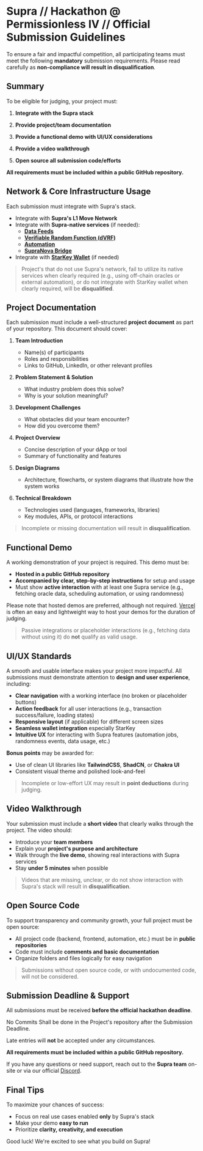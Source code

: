 # Supra // Hackathon @ Permissionless IV // Official Submission Guidelines

To ensure a fair and impactful competition, all participating teams must meet the following **mandatory** submission requirements. Please read carefully as **non-compliance will result in disqualification**.

## Summary

To be eligible for judging, your project must:

1. **Integrate with the Supra stack**

2. **Provide project/team documentation**

3. **Provide a functional demo with UI/UX considerations**

4. **Provide a video walkthrough**

5. **Open source all submission code/efforts**


**All requirements must be included within a public GitHub repository.**

##  Network & Core Infrastructure Usage

Each submission must integrate with Supra's stack.

-  Integrate with **Supra's L1 Move Network**
-  Integrate with **Supra-native services** (if needed):
   - [**Data Feeds**](https://docs.supra.com/oracles)
   - [**Verifiable Random Function (dVRF)** ](https://docs.supra.com/oracles/dvrf)
   - [**Automation**](https://docs.supra.com/automation)
   - [**SupraNova Bridge**](https://docs.supra.com/supranova)
- Integrate with [**StarKey Wallet**](https://starkey.app/) (if needed)

> Project's that do not use Supra's network, fail to utilize its native services when clearly required (e.g., using off-chain oracles or external automation), or do not integrate with StarKey wallet when clearly required, will be **disqualified**.


##  Project Documentation

Each submission must include a well-structured **project document** as part of your repository. This document should cover:

1. **Team Introduction**
   - Name(s) of participants
   - Roles and responsibilities
   - Links to GitHub, LinkedIn, or other relevant profiles

2. **Problem Statement & Solution**
   - What industry problem does this solve?
   - Why is your solution meaningful?

3. **Development Challenges**
   - What obstacles did your team encounter?
   - How did you overcome them?

4. **Project Overview**
   - Concise description of your dApp or tool
   - Summary of functionality and features

5. **Design Diagrams**
   - Architecture, flowcharts, or system diagrams that illustrate how the system works

6. **Technical Breakdown**
   - Technologies used (languages, frameworks, libraries)
   - Key modules, APIs, or protocol interactions

> Incomplete or missing documentation will result in **disqualification**.


##  Functional Demo

A working demonstration of your project is required. This demo must be:

-  **Hosted in a public GitHub repository**
-  **Accompanied by clear, step-by-step instructions** for setup and usage
-  Must show **active interaction** with at least one Supra service (e.g., fetching oracle data, scheduling automation, or using randomness)

Please note that hosted demos are preferred, although not required. [Vercel](https://vercel.com/) is often an easy and lightweight way to host your demos for the duration of judging.

> Passive integrations or placeholder interactions (e.g., fetching data without using it) do **not** qualify as valid usage.


##  UI/UX Standards

A smooth and usable interface makes your project more impactful. All submissions must demonstrate attention to **design and user experience**, including:

-  **Clear navigation** with a working interface (no broken or placeholder buttons)
-  **Action feedback** for all user interactions (e.g., transaction success/failure, loading states)
-  **Responsive layout** (if applicable) for different screen sizes
-  **Seamless wallet integration**  especially StarKey
-  **Intuitive UX** for interacting with Supra features (automation jobs, randomness events, data usage, etc.)

**Bonus points** may be awarded for:
- Use of clean UI libraries like **TailwindCSS**, **ShadCN**, or **Chakra UI**
- Consistent visual theme and polished look-and-feel

> Incomplete or low-effort UX may result in **point deductions** during judging.


##  Video Walkthrough

Your submission must include a **short video** that clearly walks through the project. The video should:

-  Introduce your **team members**
-  Explain your **project's purpose and architecture**
-  Walk through the **live demo**, showing real interactions with Supra services
-  Stay **under 5 minutes** when possible

> Videos that are missing, unclear, or do not show interaction with Supra's stack will result in **disqualification**.


##  Open Source Code

To support transparency and community growth, your full project must be open source:

-  All project code (backend, frontend, automation, etc.) must be in **public repositories**
-  Code must include **comments and basic documentation**
-  Organize folders and files logically for easy navigation

> Submissions without open source code, or with undocumented code, will not be considered.


##  Submission Deadline & Support

All submissions must be received **before the official hackathon deadline**.  

No Commits Shall be done in the Project's repository after the Submission Deadline.

Late entries will **not** be accepted under any circumstances.

**All requirements must be included within a public GitHub repository.**

If you have any questions or need support, reach out to the **Supra team** on-site or via our official [Discord](https://discord.gg/supralabs).

##  Final Tips

To maximize your chances of success:
- Focus on real use cases enabled **only** by Supra's stack
- Make your demo **easy to run**
- Prioritize **clarity, creativity, and execution**

Good luck! We're excited to see what you build on Supra! 
